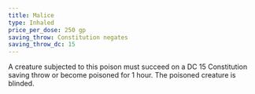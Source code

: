 ```yaml
---
title: Malice
type: Inhaled
price_per_dose: 250 gp
saving_throw: Constitution negates
saving_throw_dc: 15
---
```


A creature subjected to this poison must succeed on a DC 15 Constitution saving throw or become poisoned for 1 hour. The poisoned creature is blinded.
